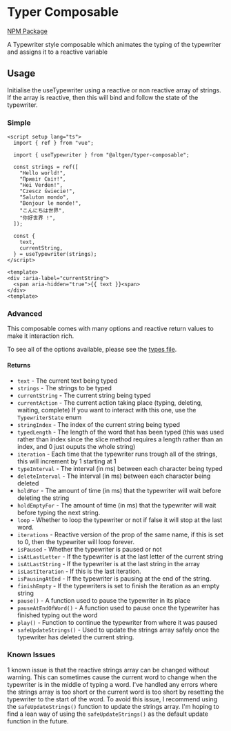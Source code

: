 # Typer Composable

[NPM Package](https://www.npmjs.com/package/@altgen/typer-composable)

A Typewriter style composable which animates the typing of the typewriter and assigns it to a reactive variable

## Usage

Initialise the useTypewriter using a reactive or non reactive array of strings. If the array is reactive, then this will bind and follow the state of the typewriter.

### Simple

```vue
<script setup lang="ts">
  import { ref } from "vue";

  import { useTypewriter } from "@altgen/typer-composable";

  const strings = ref([
    "Hello world!", 
    "Привіт Світ!",
    "Hei Verden!",
    "Czescz świecie!",
    "Saluton mondo",
    "Bonjour le monde!",
    "こんにちは世界",
    "你好世界 !",
  ]);

  const {
    text,
    currentString,
  } = useTypewriter(strings);
</script>

<template>
<div :aria-label="currentString">
  <span aria-hidden="true">{{ text }}<span>
</div>
<template>
```

### Advanced

This composable comes with many options and reactive return values to make it interaction rich.

To see all of the options available, please see the [types file](@types/index.d.ts).

#### Returns

- `text` - The current text being typed
- `strings` - The strings to be typed
- `currentString` - The current string being typed
- `currentAction` - The current action taking place (typing, deleting, waiting, complete) If you want to interact with this one, use the `TypewriterState` enum
- `stringIndex` - The index of the current string being typed
- `typedLength` - The length of the word that has been typed (this was used rather than index since the slice method requires a length rather than an index, and 0 just ouputs the whole string)
- `iteration` - Each time that the typewriter runs trough all of the strings, this will increment by 1 starting at 1
- `typeInterval` - The interval (in ms) between each character being typed
- `deleteInterval` - The interval (in ms) between each character being deleted
- `holdFor` - The amount of time (in ms) that the typewriter will wait before deleting the string
- `holdEmptyFor` - The amount of time (in ms) that the typewriter will wait before typing the next string.
- `loop` - Whether to loop the typewriter or not if false it will stop at the last word.
- `iterations` - Reactive version of the prop of the same name, if this is set to 0, then the typewriter will loop forever.
- `isPaused` - Whether the typewriter is paused or not
- `isAtLastLetter` - If the typewriter is at the last letter of the current string
- `isAtLastString` - If the typewriter is at the last string in the array
- `isLastIteration` - If this is the last iteration.
- `isPausingAtEnd` - If the typewriter is pausing at the end of the string.
- `finishEmpty` - If the typewriters is set to finish the iteration as an empty string
- `pause()` - A function used to pause the typewriter in its place
- `pauseAtEndOfWord()` - A function used to pause once the typewriter has finished typing out the word
- `play()` - Function to continue the typewriter from where it was paused
- `safeUpdateStrings()` - Used to update the strings array safely once the typewriter has deleted the current string.

### Known Issues

1 known issue is that the reactive strings array can be changed without warning. This can sometimes cause the current word to change when the typewriter is in the middle of typing a word. I've handled any errors where the strings array is too short or the current word is too short by resetting the typewriter to the start of the word. To avoid this issue, I recommend using the `safeUpdateStrings()` function to update the strings array. I'm hoping to find a lean way of using the `safeUpdateStrings()` as the default update function in the future.
